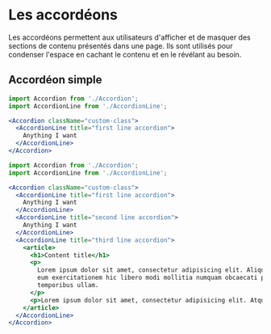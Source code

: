 # Les accordéons

Les accordéons permettent aux utilisateurs d'afficher et de masquer des sections de contenu présentés dans une page. Ils sont utilisés pour condenser l'espace en cachant le contenu et en le révélant au besoin.


## Accordéon simple

```jsx
import Accordion from './Accordion';
import AccordionLine from './AccordionLine';

<Accordion className="custom-class">
  <AccordionLine title="first line accordion">
    Anything I want
  </AccordionLine>
</Accordion>
```

```jsx
import Accordion from './Accordion';
import AccordionLine from './AccordionLine';

<Accordion className="custom-class">
  <AccordionLine title="first line accordion">
    Anything I want
  </AccordionLine>
  <AccordionLine title="second line accordion">
    Anything I want
  </AccordionLine>
  <AccordionLine title="third line accordion">
    <article>
      <h1>Content title</h1>
      <p>
        Lorem ipsum dolor sit amet, consectetur adipisicing elit. Aliquid architecto assumenda autem deleniti eius error
        eum exercitationem hic libero modi mollitia numquam obcaecati provident quis quisquam, repellendus tempore
        temporibus ullam.
      </p>
      <p>Lorem ipsum dolor sit amet, consectetur adipisicing elit. Atque cum debitis doloribus magni reiciendis ullam voluptates voluptatibus! Asperiores aspernatur ipsum magni. Aperiam consequatur, dignissimos esse laborum minus possimus tempora tenetur!</p>
    </article>
  </AccordionLine>
</Accordion>
```
